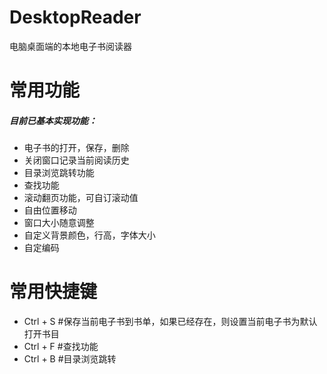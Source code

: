 # DesktopReader
电脑桌面端的本地电子书阅读器

# 常用功能

##### 目前已基本实现功能：

* 电子书的打开，保存，删除
* 关闭窗口记录当前阅读历史
* 目录浏览跳转功能
* 查找功能
* 滚动翻页功能，可自订滚动值
* 自由位置移动
* 窗口大小随意调整
* 自定义背景颜色，行高，字体大小
* 自定编码

# 常用快捷键

* Ctrl + S  #保存当前电子书到书单，如果已经存在，则设置当前电子书为默认打开书目
* Ctrl + F  #查找功能
* Ctrl + B  #目录浏览跳转